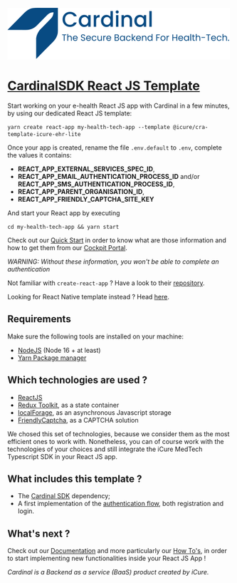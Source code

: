 ![Manage app btn](./template/src/assets/logo_with_subtitle.svg)

<a href="https://cardinalsdk.com/en">
    <h1>CardinalSDK React JS Template</h1>
</a>


Start working on your e-health React JS app with Cardinal in a few minutes, by using our dedicated React JS template:

```
yarn create react-app my-health-tech-app --template @icure/cra-template-icure-ehr-lite
```

Once your app is created, rename the file `.env.default` to `.env`, complete the values it contains:
- **REACT_APP_EXTERNAL_SERVICES_SPEC_ID**,
- **REACT_APP_EMAIL_AUTHENTICATION_PROCESS_ID** and/or **REACT_APP_SMS_AUTHENTICATION_PROCESS_ID**,
- **REACT_APP_PARENT_ORGANISATION_ID**,
- **REACT_APP_FRIENDLY_CAPTCHA_SITE_KEY**

And start your React app by executing

```
cd my-health-tech-app && yarn start
```


Check out our [Quick Start](https://docs.icure.com/how-to/index) in order to know what are those information and how to get them from our [Cockpit Portal](https://cockpit.icure.cloud/).

*WARNING: Without these information, you won't be able to complete an authentication*

Not familiar with `create-react-app` ? Have a look to their [repository](https://github.com/facebook/create-react-apphttps://github.com/facebook/create-react-app).

Looking for React Native template instead ? Head [here](https://github.com/icure/icure-medical-device-react-native-boilerplate-app-template).


## Requirements
Make sure the following tools are installed on your machine:
- [NodeJS](https://nodejs.org/en) (Node 16 + at least)
- [Yarn Package manager](https://yarnpkg.com/getting-started/install)


## Which technologies are used ?
- [ReactJS](https://react.dev/)
- [Redux Toolkit](https://redux-toolkit.js.org/), as a state container
- [localForage](https://github.com/localForage/localForage), as an asynchronous Javascript storage
- [FriendlyCaptcha](https://friendlycaptcha.com/), as a CAPTCHA solution

We chosed this set of technologies, because we consider them as the most efficient ones to work with.
Nonetheless, you can of course work with the technologies of your choices and still integrate the iCure MedTech Typescript SDK in your React JS app.


## What includes this template ?
- The [Cardinal SDK](https://github.com/icure) dependency;
- A first implementation of the [authentication flow](https://docs.icure.com/how-to/initialize-the-sdk/), both registration and login.


## What's next ?
Check out our [Documentation](https://docs.icure.com/) and more particularly our [How To's](https://docs.icure.com/how-to/index), in order to start implementing new functionalities inside your React JS App !

*Cardinal is a Backend as a service (BaaS) product created by iCure.*
